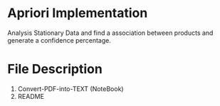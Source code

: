 # Apriori Implementation
Analysis Stationary Data and find a association between products and generate a confidence percentage.

# File Description
  1. Convert-PDF-into-TEXT (NoteBook)
  2. README
